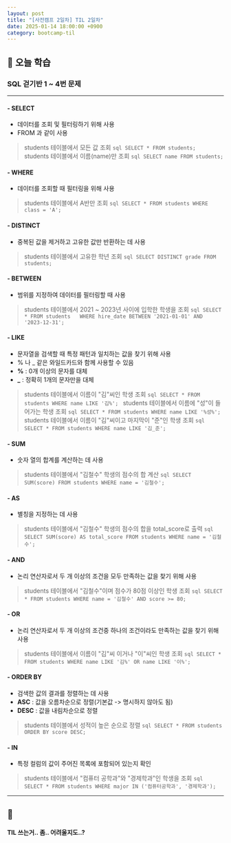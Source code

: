 ```yaml
---
layout: post
title: "[사전캠프 2일차] TIL 2일차"
date: 2025-01-14 18:00:00 +0900
category: bootcamp-til
---
```


## 📖 오늘 학습
### SQL 걷기반 1 ~ 4번 문제

---

#### - SELECT
- 데이터를 조회 및 필터링하기 위해 사용
- FROM 과 같이 사용
> students 테이블에서 모든 값 조회
    ```sql
    SELECT * FROM students;
    ```
> students 테이블에서 이름(name)만 조회
    ```sql
    SELECT name FROM students;
    ```

#### - WHERE
- 데이터를 조회할 때 필터링을 위해 사용
> students 테이블에서 A반만 조회
    ```sql
    SELECT * FROM students WHERE class = 'A';
    ```

#### - DISTINCT
- 중복된 값을 제거하고 고유한 값만 반환하는 데 사용
> students 테이블에서 고유한 학년 조회
    ```sql
    SELECT DISTINCT grade FROM students;
    ```

#### - BETWEEN
- 범위를 지정하여 데이터를 필터링할 때 사용
> students 테이블에서 2021 ~ 2023년 사이에 입학한 학생을 조회
    ```sql
    SELECT * FROM students  
    WHERE hire_date BETWEEN '2021-01-01' AND '2023-12-31';
    ```

#### - LIKE
- 문자열을 검색할 때 특정 패턴과 일치하는 값을 찾기 위해 사용
- % 나 _ 같은 와일드카드와 함께 사용할 수 있음
- **%** : 0개 이상의 문자를 대체
- **_** : 정확히 1개의 문자만을 대체
> students 테이블에서 이름이 "김"씨인 학생 조회
    ```sql
    SELECT * FROM students WHERE name LIKE '김%';
    ```
> students 테이블에서 이름에 "성"이 들어가는 학생 조회
    ```sql
    SELECT * FROM students WHERE name LIKE '%성%';
    ```
> students 테이블에서 이름이 "김"씨이고 마지막이 "준"인 학생 조회
    ```sql
    SELECT * FROM students WHERE name LIKE '김_준';
    ```

#### - SUM
- 숫자 열의 합계를 계산하는 데 사용
> students 테이블에서 "김철수" 학생의 점수의 합 계산
    ```sql
    SELECT SUM(score) FROM students WHERE name = '김철수';
    ```

#### - AS
- 별칭을 지정하는 데 사용
> students 테이블에서 "김철수" 학생의 점수의 합을 total_score로 출력
    ```sql
    SELECT SUM(score) AS total_score FROM students WHERE name = '김철수';
    ```

#### - AND
- 논리 연산자로서 두 개 이상의 조건을 모두 만족하는 값을 찾기 위해 사용
> students 테이블에서 "김철수"이며 점수가 80점 이상인 학생 조회
    ```sql
    SELECT * FROM students WHERE name = '김철수' AND score >= 80;
    ```

#### - OR
- 논리 연산자로서 두 개 이상의 조건중 하나의 조건이라도 만족하는 값을 찾기 위해 사용
> students 테이블에서 이름이 "김"씨 이거나 "이"씨인 학생 조회
    ```sql
    SELECT * FROM students WHERE name LIKE '김%' OR name LIKE '이%';
    ```

#### - ORDER BY
- 검색한 값의 결과를 정렬하는 데 사용
- **ASC** : 값을 오름차순으로 정렬(기본값 -> 명시하지 않아도 됨)
- **DESC** : 값을 내림차순으로 정렬
> students 테이블에서 성적이 높은 순으로 정렬
    ```sql
    SELECT * FROM students ORDER BY score DESC;
    ```

#### - IN
- 특정 컬럼의 값이 주어진 목록에 포함되어 있는지 확인
> students 테이블에서 "컴퓨터 공학과"와 "경제학과"인 학생을 조회
    ```sql
    SELECT * FROM students WHERE major IN ('컴퓨터공학과', '경제학과');
    ```



---

## 💬

#### TIL 쓰는거.. 좀.. 어려울지도..?
